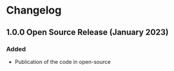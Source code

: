 # Changelog
## 1.0.0 Open Source Release (January 2023)

### Added

- Publication of the code in open-source